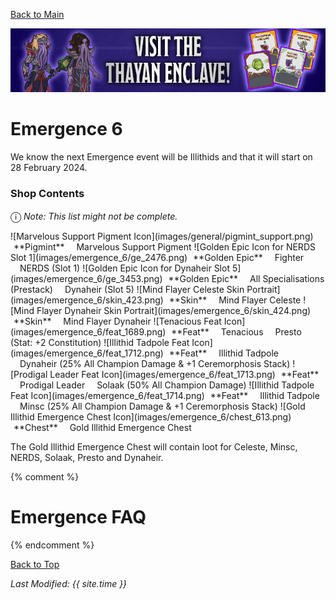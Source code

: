 [Back to Main](index.md)

![Emergence 6 Banner](images/emergence_6/banner.png)

# Emergence 6

We know the next Emergence event will be Illithids and that it will start on 28 February 2024.

### Shop Contents

<span style="font-size:1.2em;">ⓘ</span> *Note: This list might not be complete.*

<span class="emergenceShopTableRow">
    <span class="emergenceShopTableItem">
        <span class="emergenceShopTableIcon">
            ![Marvelous Support Pigment Icon](images/general/pigmint_support.png)
        </span>
        <span class="emergenceShopTableTextColumn">
            <span style="margin-left:5px">**Pigmint**</span>
            <span style="margin-left:15px">Marvelous Support Pigment</span>
        </span>
    </span>
    <span class="emergenceShopTableItem">
        <span class="emergenceShopTableIcon">
            ![Golden Epic Icon for NERDS Slot 1](images/emergence_6/ge_2476.png)
        </span>
        <span class="emergenceShopTableTextColumn">
            <span style="margin-left:5px">**Golden Epic**</span>
            <span style="margin-left:15px">Fighter</span>
            <span style="margin-left:15px">NERDS (Slot 1)</span>
        </span>
    </span>
    <span class="emergenceShopTableItem">
        <span class="emergenceShopTableIcon">
            ![Golden Epic Icon for Dynaheir Slot 5](images/emergence_6/ge_3453.png)
        </span>
        <span class="emergenceShopTableTextColumn">
            <span style="margin-left:5px">**Golden Epic**</span>
            <span style="margin-left:15px">All Specialisations (Prestack)</span>
            <span style="margin-left:15px">Dynaheir (Slot 5)</span>
        </span>
    </span>
    <span class="emergenceShopTableItem">
        <span class="emergenceShopTableIcon">
            ![Mind Flayer Celeste Skin Portrait](images/emergence_6/skin_423.png)
        </span>
        <span class="emergenceShopTableTextColumn">
            <span style="margin-left:5px">**Skin**</span>
            <span style="margin-left:15px">Mind Flayer Celeste</span>
        </span>
    </span>
    <span class="emergenceShopTableItem">
        <span class="emergenceShopTableIcon">
            ![Mind Flayer Dynaheir Skin Portrait](images/emergence_6/skin_424.png)
        </span>
        <span class="emergenceShopTableTextColumn">
            <span style="margin-left:5px">**Skin**</span>
            <span style="margin-left:15px">Mind Flayer Dynaheir</span>
        </span>
    </span>
    <span class="emergenceShopTableItem">
        <span class="emergenceShopTableIcon">
            <span class="emergenceShopFeatIcon4">![Tenacious Feat Icon](images/emergence_6/feat_1689.png)</span>
        </span>
        <span class="emergenceShopTableTextColumn">
            <span style="margin-left:5px">**Feat**</span>
            <span style="margin-left:15px">Tenacious</span>
            <span style="margin-left:15px">Presto (Stat: +2 Constitution)</span>
        </span>
    </span>
    <span class="emergenceShopTableItem">
        <span class="emergenceShopTableIcon">
            <span class="emergenceShopFeatIcon4">![Illithid Tadpole Feat Icon](images/emergence_6/feat_1712.png)</span>
        </span>
        <span class="emergenceShopTableTextColumn">
            <span style="margin-left:5px">**Feat**</span>
            <span style="margin-left:15px">Illithid Tadpole</span>
            <span style="margin-left:15px">Dynaheir (25% All Champion Damage & +1 Ceremorphosis Stack)</span>
        </span>
    </span>
    <span class="emergenceShopTableItem">
        <span class="emergenceShopTableIcon">
            <span class="emergenceShopFeatIcon4">![Prodigal Leader Feat Icon](images/emergence_6/feat_1713.png)</span>
        </span>
        <span class="emergenceShopTableTextColumn">
            <span style="margin-left:5px">**Feat**</span>
            <span style="margin-left:15px">Prodigal Leader</span>
            <span style="margin-left:15px">Solaak (50% All Champion Damage)</span>
        </span>
    </span>
    <span class="emergenceShopTableItem">
        <span class="emergenceShopTableIcon">
            <span class="emergenceShopFeatIcon4">![Illithid Tadpole Feat Icon](images/emergence_6/feat_1714.png)</span>
        </span>
        <span class="emergenceShopTableTextColumn">
            <span style="margin-left:5px">**Feat**</span>
            <span style="margin-left:15px">Illithid Tadpole</span>
            <span style="margin-left:15px">Minsc (25% All Champion Damage & +1 Ceremorphosis Stack)</span>
        </span>
    </span>
    <span class="emergenceShopTableItem">
        <span class="emergenceShopTableIcon">
            ![Gold Illithid Emergence Chest Icon](images/emergence_6/chest_613.png)
        </span>
        <span class="emergenceShopTableTextColumn">
            <span style="margin-left:5px">**Chest**</span>
            <span style="margin-left:15px">Gold Illithid Emergence Chest</span>
        </span>
    </span>
</span>

The Gold Illithid Emergence Chest will contain loot for Celeste, Minsc, NERDS, Solaak, Presto and Dynaheir.

{% comment %}
# Emergence FAQ


{% endcomment %}

[Back to Top](#top)

*Last Modified: {{ site.time }}*